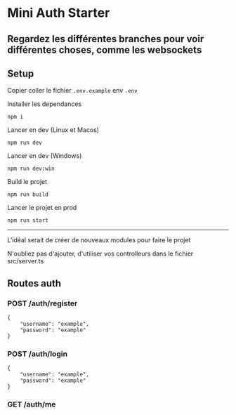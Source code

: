 # Mini Auth Starter

## Regardez les différentes branches pour voir différentes choses, comme les websockets

## Setup

Copier coller le fichier `.env.example` env `.env`

Installer les dependances
```
npm i
```

Lancer en dev (Linux et Macos)
```
npm run dev
```

Lancer en dev (Windows)
```
npm run dev:win
```

Build le projet
```
npm run build
```

Lancer le projet en prod
```
npm run start
```

--------

L'idéal serait de créer de nouveaux modules pour faire le projet

N'oubliez pas d'ajouter, d'utiliser vos controlleurs dans le fichier src/server.ts


## Routes auth

### POST /auth/register
```
{
    "username": "example",
    "password": "example"
}
```

### POST /auth/login
```
{
    "username": "example",
    "password": "example"
}
```

### GET /auth/me
